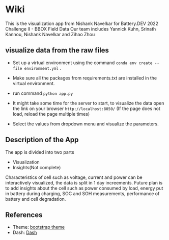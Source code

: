 # Wiki
This is the visualization app from Nishank Navelkar for Battery.DEV 2022 Challenge II - BBOX Field Data
Our team includes Yannick Kuhn, Srinath Kannou, Nishank Navelkar and Zihao Zhou

## visualize data from the raw files
- Set up a virtual environment using the command `conda env create --file environment.yml` .

- Make sure all the packages from requirements.txt are installed in the virtual environment.
  
- run command `python app.py` 
  
- It might take some time for the server to start, to visualize the data open the link on your browser `http://localhost:8050/` (If the page does not load, reload the page multiple times)

- Select the values from dropdown menu and visualize the parameters.

## Description of the App
The app is divided into two parts
- Visualization
- Insights(Not complete)

Characteristics of cell such as voltage, current and power can be interactively visualized, the data is split in 1 day increements. 
Future plan is to add insights about the cell such as power consumed by load, energy put in battery during charging, SOC and SOH measurements, performance of battery and cell degradation.

## References
- Theme: [bootstrap theme](https://dash-bootstrap-components.opensource.faculty.ai/examples/iris/)
- Dash: [Dash](https://dash.plotly.com/)